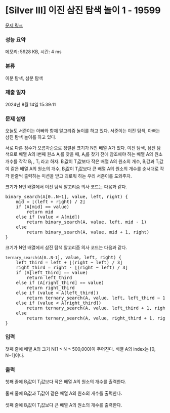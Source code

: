 # [Silver III] 이진 삼진 탐색 놀이 1 - 19599 

[문제 링크](https://www.acmicpc.net/problem/19599) 

### 성능 요약

메모리: 5928 KB, 시간: 4 ms

### 분류

이분 탐색, 삼분 탐색

### 제출 일자

2024년 8월 14일 15:39:11

### 문제 설명

<p>오늘도 서준이는 아빠와 함께 알고리즘 놀이를 하고 있다. 서준이는 이진 탐색, 아빠는 삼진 탐색 놀이를 하고 있다.</p>

<p>서로 다른 정수가 오름차순으로 정렬된 크기가 N인 배열 A가 있다. 이진 탐색, 삼진 탐색으로 배열 A의 i번째 원소 A<sub>i</sub>를 찾을 때, A<sub>i</sub>를 찾기 전에 참조해야 하는 배열 A의 원소 개수를 각각 B<sub>i</sub> , T<sub>i</sub> 라고 하자. B<sub>i</sub>값이 T<sub>i</sub>값보다 작은 배열 A의 원소의 개수, B<sub>i</sub>값과 T<sub>i</sub>값이 같은 배열 A의 원소의 개수, B<sub>i</sub>값이 T<sub>i</sub>값보다 큰 배열 A의 원소의 개수를 순서대로 각각 한줄씩 출력하는 미션을 받고 괴로워 하는 우리 서준이를 도와주자.</p>

<p>크기가 N인 배열에서 이진 탐색 알고리즘 의사 코드는 다음과 같다.</p>

<pre>binary_search(A[0..N−1], value, left, right) {
    mid = ⌊(left + right) / 2⌋
    if (A[mid] == value)
        return mid
    else if (value < A[mid])
        return binary_search(A, value, left, mid - 1)
    else
        return binary_search(A, value, mid + 1, right)
}</pre>

<p>크기가 N인 배열에서 삼진 탐색 알고리즘 의사 코드는 다음과 같다.</p>

<pre><code>ternary_search(A[0..N-1</code>], value, left, right) {
    left_third = left + ⌊(right − left) / 3⌋
    right_third = right - ⌊(right − left) / 3⌋
    if (A[left_third] == value) 
        return left_third
    else if (A[right_third] == value)
        return right_third
    else if (value < A[left_third])
        return ternary_search(A, value, left, left_third − 1)
    else if (value < A[right_third])
        return ternary_search(A, value, left_third + 1, right_third − 1)
    else
        return ternary_search(A, value, right_third + 1, right)
}</pre>

### 입력 

 <p>첫째 줄에 배열 A의 크기 N(1 ≤ N ≤ 500,000)이 주어진다. 배열 A의 index는 [0, N−1]이다.</p>

### 출력 

 <p>첫째 줄에 B<sub>i</sub>값이 T<sub>i</sub>값보다 작은 배열 A의 원소의 개수를 출력한다.</p>

<p>둘째 줄에 B<sub>i</sub>값과 T<sub>i</sub>값이 같은 배열 A의 원소의 개수를 출력한다.</p>

<p>셋째 줄에 B<sub>i</sub>값이 T<sub>i</sub>값보다 큰 배열 A의 원소의 개수를 출력한다.</p>

